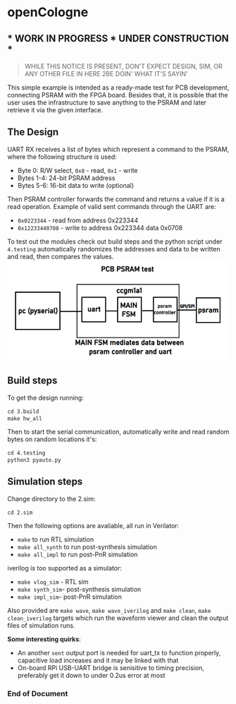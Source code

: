 # openCologne
## * WORK IN PROGRESS * UNDER CONSTRUCTION *
> WHILE THIS NOTICE IS PRESENT, DON'T EXPECT DESIGN, SIM, OR ANY OTHER FILE IN HERE 2BE DOIN' WHAT IT'S SAYIN'

This simple example is intended as a ready-made test for PCB development, connecting PSRAM with the FPGA board. Besides that, it is possible that the user uses the infrastructure to save anything to the PSRAM and later retrieve it via the given interface. 
## The Design
UART RX receives a list of bytes which represent a command to the PSRAM, where the following structure is used:
- Byte 0: R/W select,  `0x0` - read,  `0x1` - write
- Bytes 1-4: 24-bit PSRAM address 
- Bytes 5-6: 16-bit data to write (optional)

Then PSRAM controller forwards the command and returns a value if it is a read operation. Example of valid sent commands through the UART are: 
- `0x0223344` - read from address 0x223344
- `0x12233440708` - write to address 0x223344 data 0x0708

To test out the modules check out build steps and the python script under `4.testing` automatically randomizes the addresses and data to be written and read, then compares the values.
![drawing](./0.doc/drawing.png)

## Build steps
To get the design running:
```
cd 3.build
make hw_all
```

Then to start the serial communication, automatically write and read random bytes on random locations it's:
```
cd 4.testing
python3 pyauto.py
```
## Simulation steps
Change directory to the 2.sim:
```
cd 2.sim
```
Then the following options are avaliable, all run in Verilator:
- `make`  to run RTL simulation
- `make all_synth` to run post-synthesis simulation
- `make all_impl` to run post-PnR simulation

iverilog is too supported as a simulator:
- `make vlog_sim` - RTL sim
- `make synth_sim`- post-synthesis simulation
- `make impl_sim`- post-PnR simulation

Also provided are `make wave`, `make wave_iverilog` and `make clean`, `make clean_iverilog` targets which run the waveform viewer and clean the output files of simulation runs.

**Some interesting quirks**:
- An another `sent` output port is needed for uart_tx to function properly, capacitive load increases and it may be linked with that
- On-board RPi USB-UART bridge is senisitive to timing precision, preferably get it down to under 0.2us error at most


**<h3>  End of Document </h3>** 


[def]: drawing.svg
